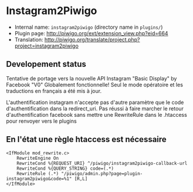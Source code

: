 # Instagram2Piwigo

* Internal name: `instagram2piwigo` (directory name in `plugins/`)
* Plugin page: http://piwigo.org/ext/extension_view.php?eid=664
* Translation: http://piwigo.org/translate/project.php?project=instagram2piwigo

## Developement status

Tentative de portage vers la nouvelle API Instagram "Basic Display" by Facebook
"V0" Globalement fonctionnelle! 
Seul le mode opératoire et les traductions en français a été mis à jour.

L'authentification instagram n'accepte pas d'autre paramètre que le code d'authentification dans la redirect_uri.
Pas réussi à faire marcher le retour d'authentification facebook sans mettre une RewriteRule dans le .htaccess pour renvoyer vers le plugins

##   En l'état une règle htaccess est nécessaire
```
<IfModule mod_rewrite.c>
	RewriteEngine On
	RewriteCond %{REQUEST_URI} ^/piwigo/instagram2piwigo-callback-url
	RewriteCond %{QUERY_STRING} code=(.*)
	RewriteRule (.*) "/piwigo/admin.php?page=plugin-instagram2piwigo&code=%1" [R,L]
</IfModule>
```